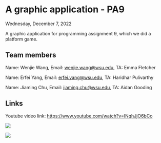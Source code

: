# A graphic application - PA9
Wednesday, December 7, 2022

A graphic application for programming assignment 9, which we did a platform game.

## Team members

Name: Wenjie Wang,
Email: wenjie.wang@wsu.edu,
TA: Emma Fletcher

Name: Erfei Yang,
Email: erfei.yang@wsu.edu,
TA: Haridhar Pulivarthy

Name: Jiaming Chu,
Email: jiaming.chu@wsu.edu,
TA: Aidan Gooding

## Links

Youtube video link: https://www.youtube.com/watch?v=INqhJjO6bCo

![](https://user-images.githubusercontent.com/107732130/222577512-f2debdff-c40d-4da5-87d0-ad89fcf72cbc.png)

![](https://user-images.githubusercontent.com/107732130/222578046-9d80f217-bdd7-4b3f-9d39-8607dc79b5b4.png)


